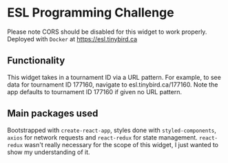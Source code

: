 # ESL Programming Challenge

Please note CORS should be disabled for this widget to work properly.
Deployed with `Docker` at https://esl.tinybird.ca

## Functionality
This widget takes in a tournament ID via a URL pattern.  For example, to see data for tournament ID 177160, navigate to esl.tinybird.ca/177160.  Note the app defaults to tournament ID 177160 if given no URL pattern.

## Main packages used
Bootstrapped with `create-react-app`, styles done with `styled-components`, `axios` for network requests and `react-redux` for state management.  `react-redux` wasn't really necessary for the scope of this widget, I just wanted to show my understanding of it.  

